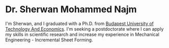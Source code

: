 # Dr. Sherwan Mohammed Najm 

I'm Sherwan, and I graduated with a Ph.D. from [Budapest University of Technology And Economics](https://www.bme.hu/?language=en). I'm seeking a postdoctorate where I can apply my skills in scientific research and increase my experience in Mechanical Engineering - Incremental Sheet Forming.
